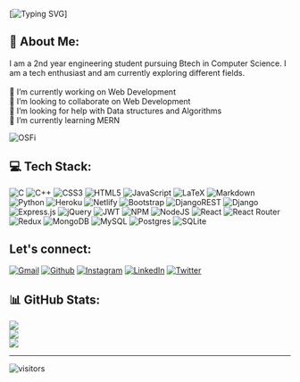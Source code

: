 [![Typing SVG](http://readme-typing-svg.herokuapp.com?font=Fira+Code&size=25&pause=1000&width=435&lines=Hi+there!%F0%9F%91%8B%2C+I'm+Harsiddak;aka+Aitchessbee)]

## 💫 About Me:
I am a 2nd year engineering student pursuing Btech in Computer Science. I am a tech enthusiast and am currently exploring different fields. <br><br>🔭 I’m currently working on Web Development<br>👯 I’m looking to collaborate on Web Development<br>🤝 I’m looking for help with Data structures and Algorithms<br>🌱 I’m currently learning MERN

![OSFi](https://user-images.githubusercontent.com/45175270/192012956-e9a5276a-f70e-46e3-96fe-9ad47f95e2cb.gif)


## 💻 Tech Stack:
![C](https://img.shields.io/badge/c-%2300599C.svg?logo=c&logoColor=white) 
![C++](https://img.shields.io/badge/c++-%2300599C.svg?logo=c%2B%2B&logoColor=white) 
![CSS3](https://img.shields.io/badge/css3-%231572B6.svg?logo=css3&logoColor=white) 
![HTML5](https://img.shields.io/badge/html5-%23E34F26.svg?logo=html5&logoColor=white) 
![JavaScript](https://img.shields.io/badge/javascript-%23323330.svg?logo=javascript&logoColor=%23F7DF1E) 
![LaTeX](https://img.shields.io/badge/latex-%23008080.svg?logo=latex&logoColor=white) 
![Markdown](https://img.shields.io/badge/markdown-%23000000.svg?logo=markdown&logoColor=white) 
![Python](https://img.shields.io/badge/python-3670A0?logo=python&logoColor=ffdd54) 
![Heroku](https://img.shields.io/badge/heroku-%23430098.svg?logo=heroku&logoColor=white) 
![Netlify](https://img.shields.io/badge/netlify-%23000000.svg?logo=netlify&logoColor=#00C7B7) 
![Bootstrap](https://img.shields.io/badge/bootstrap-%23563D7C.svg?logo=bootstrap&logoColor=white) 
![DjangoREST](https://img.shields.io/badge/DJANGO-REST-ff1709?logo=django&logoColor=white&color=ff1709&labelColor=gray) 
![Django](https://img.shields.io/badge/django-%23092E20.svg?logo=django&logoColor=white) 
![Express.js](https://img.shields.io/badge/express.js-%23404d59.svg?logo=express&logoColor=%2361DAFB) 
![jQuery](https://img.shields.io/badge/jquery-%230769AD.svg?logo=jquery&logoColor=white) 
![JWT](https://img.shields.io/badge/JWT-black?logo=JSON%20web%20tokens) 
![NPM](https://img.shields.io/badge/NPM-%23000000.svg?logo=npm&logoColor=white) 
![NodeJS](https://img.shields.io/badge/node.js-6DA55F?logo=node.js&logoColor=white) 
![React](https://img.shields.io/badge/react-%2320232a.svg?logo=react&logoColor=%2361DAFB) 
![React Router](https://img.shields.io/badge/React_Router-CA4245?logo=react-router&logoColor=white) 
![Redux](https://img.shields.io/badge/redux-%23593d88.svg?logo=redux&logoColor=white) 
![MongoDB](https://img.shields.io/badge/MongoDB-%234ea94b.svg?logo=mongodb&logoColor=white) 
![MySQL](https://img.shields.io/badge/mysql-%2300f.svg?logo=mysql&logoColor=white) 
![Postgres](https://img.shields.io/badge/postgres-%23316192.svg?logo=postgresql&logoColor=white) 
![SQLite](https://img.shields.io/badge/sqlite-%2307405e.svg?logo=sqlite&logoColor=white)

## Let's connect:

[![Gmail](https://img.shields.io/badge/Gmail-D14836?logo=gmail&logoColor=white)](mailto:bediharsiddak@gmail.com) [![Github](https://img.shields.io/badge/GitHub-100000?logo=github&logoColor=white)](https://github.com/Aitchessbee) [![Instagram](https://img.shields.io/badge/Instagram-%23E4405F.svg?logo=Instagram&logoColor=white)](https://instagram.com/Aitchessbee) [![LinkedIn](https://img.shields.io/badge/LinkedIn-%230077B5.svg?logo=linkedin&logoColor=white)](www.linkedin.com/in/harsiddak-bedi) [![Twitter](https://img.shields.io/badge/Twitter-%231DA1F2.svg?logo=Twitter&logoColor=white)](https://twitter.com/harsiddak)

## 📊 GitHub Stats:
![](https://github-readme-stats.vercel.app/api?username=Aitchessbee&theme=dark&hide_border=false&include_all_commits=false&count_private=true)<br/>
![](https://github-readme-streak-stats.herokuapp.com/?user=Aitchessbee&theme=dark&hide_border=false)<br/>
![](https://github-readme-stats.vercel.app/api/top-langs/?username=Aitchessbee&theme=dark&hide_border=false&include_all_commits=false&count_private=true&layout=compact)

---
![visitors](https://visitor-badge-reloaded.herokuapp.com/badge?page_id=Aitchessbee.Aitchessbee)


